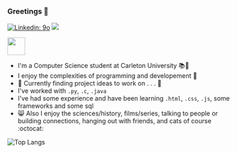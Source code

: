 ### Greetings 👋
[![Linkedin: 9o](https://img.shields.io/badge/-9o-blue?style=plastic&logo=Linkedin&logoColor=white&link=https://www.linkedin.com/in/9osudo/)](https://www.linkedin.com/in/9osudo/) ![](https://komarev.com/ghpvc/?username=your-github-username&style=plastic)

<img src="https://media.giphy.com/media/vFKqnCdLPNOKc/giphy.gif" width="40" height="40" />


- I'm a Computer Science student at Carleton University :books::school:
- I enjoy the complexities of programming and developement :book:
- :open_file_folder: Currently finding project ideas to work on . . . :page_with_curl:
- I've worked with ```.py```, ```.c```, ```.java``` 
- I've had some experience and have been learning ```.html```, ```.css```, ```.js```, some frameworks and some sql
- :smile_cat: Also I enjoy the sciences/history, films/series, talking to people or building connections, hanging out with friends, and cats of course :octocat: 


![Top Langs](https://github-readme-stats.vercel.app/api/top-langs/?username=myusername&layout=compact&theme=solarized-light)

